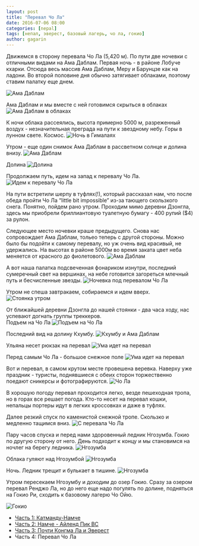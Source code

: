 ```yaml
---
layout: post
title: "Перевал Чо Ла"
date: 2016-07-06 08:00
categories: [nepal]
tags: [непал, эверест, базовый лагерь, чо ла, гокио]
author: gagarin
---
```


Движемся в сторону перевала Чо Ла (5,420 м). По пути две ночевки с отличными видами на Ама Даблам.
Первая ночь - в районе Лобуче кхарки. Отсюда весь массив Ама Даблам, Меру и Барунцзе как на ладони.
Во второй половине дня обычно затягивает облаками, поэтому ставим палатку еще днем.

![Ама Даблам](9775.jpg)

Ама Даблам и мы вместе с ней готовимся скрыться в облаках
![Ама Даблам в облаках](9782.jpg)

К ночи облака рассеялись, высота примерно 5000 м, разреженный воздух - незначительная преграда на пути к звездному небу. Горы в лунном свете. Космос.
![Ночь в Гималаях](9820.jpg)

Утром - еще один снимок Ама Даблам в рассветном солнце и долина внизу.
![Ама Даблам](9832.jpg)

Долина
![Долина](9849.jpg)

Продолжаем путь, идем на запад к перевалу Чо Ла. 
![Идем к перевалу Чо Ла](9867.jpg)

На пути встретили шерпу в туфлях(!), который рассказал нам, что после обеда пройти Чо Ла “little bit impossible” из-за тающего скользкого снега. Понятно, пойдем рано утром.
Проходим мимо деревни Дзонгла, здесь мы приобрели бриллиантовую туалетную бумагу - 400 рупий ($4) за рулон.

Следующее место ночевки краше предыдущего.
Снова нас сопровождает Ама Даблам, тольео теперь с другой стороны. Можно было бы подойти к самому перевалу, но уж очень вид красивый, не удержались.
На высотах в районе 5000м во время заката цвет неба меняется от красного до фиолетового.
![Ама Даблам](9909.jpg)

А вот наша палатка подсвеченная фонариком изнутри, последний сумеречный свет на вершинах, на небе готовится загореться млечный путь и бесчисленные звезды.
![Ночевка под перевалом Чо Ла](9930.jpg)

Утром не спеша завтракаем, собираемся и идем вверх.
![Стоянка утром](0013.jpg)

От ближайшей деревни Дзонгла до нашей стоянки - два часа ходу, нас успевают догнать группы треккеров.   
Подъем на Чо Ла
![Подъем на Чо Ла](0028.jpg)

Последний вид на долину Кхумбу.
![Кхумбу и Ама Даблам](0031.jpg)

Ульяна несет рюкзак на перевал
![Ума идет на перевал](0036.jpg)

Перед самым Чо Ла - большое снежное поле
![Ума идет на перевал](0049.jpg)

Вот и перевал, в самом крутом месте провешена веревка.
Наверху уже праздник - туристы, поднявшиеся с обеих сторон торжественно поедают сникерсы и фотографируются.
![Чо Ла](0064.jpg)

В хорошую погоду перевал проходится легко, везде пешеходная тропа, но в горах все решает погода.
Кто-то несет на перевал кошки, непальцы портеры идут в легких кроссовках и даже в туфлях.

Далее резкий спуск по каменистой снежной тропе. Скользко и медленно тащимся вниз.
![С перевала Чо Ла](0092.jpg)

Пару часов спуска и перед нами здоровенный ледник Нгозумба. Гокио по другую сторону от него.
День подходит к концу и мы становимся на ночлег на берегу ледника.
![Нгозумба](0103.jpg)

Облака гуляют над Нгозумбой
![Нгозумба](0104.jpg)

Ночь. Ледник трещит и булькает в тишине.
![Нгозумба](0180.jpg)

Утром пересекаем Нгозумбу и доходим до озер Гокио.
Сразу за озером перевал Ренджо Ла, но до него еще надо погулять по долине, подняться на Гокио Ри, сходить к базовому лагерю Чо Ойю.

![Гокио](0205.jpg)


- [Часть 1: Катманду-Намче](/kathmandu-namche/)
- [Часть 2: Намче - Айленд Пик BC](/namche-island-peak/)
- [Часть 3: Почти Конгма Ла и Эверест](/everest-bc/)
- Часть 4: Перевал Чо Ла

